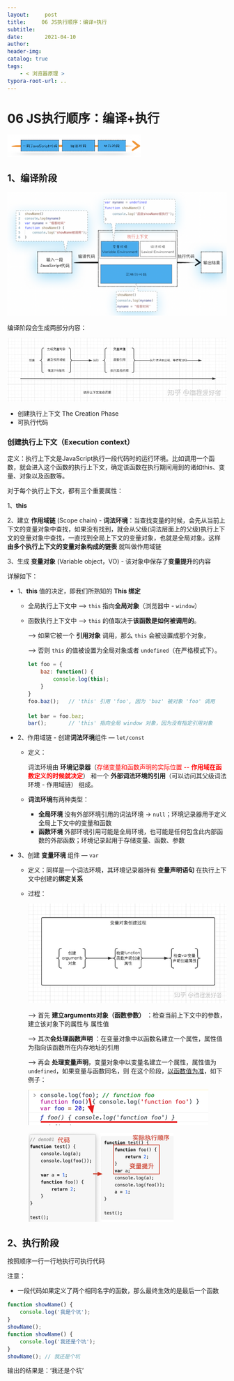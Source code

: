 ```yaml
---
layout:     post
title:     06 JS执行顺序：编译+执行
subtitle:  
date:       2021-04-10
author:     
header-img: 
catalog: true
tags:
    - < 浏览器原理 >
typora-root-url: ..
---
```



# 06 JS执行顺序：编译+执行

<img src="/../img/assets_2019/image-20210410153255736.png" alt="image-20210410153255736" style="zoom:30%;" />

## 1、编译阶段
<img src="/../img/assets_2019/image-20210410153313919.png" alt="image-20210410153313919" style="zoom:50%;" />

编译阶段会生成两部分内容：

<img src="/../img/assets_2019/v2-56c41fd7a967f8ee02c09da80cabbb7d_r.png" alt="preview" style="zoom:80%;" />

-   创建执行上下文 The Creation Phase
-   可执行代码
### 创建执行上下文（Execution context）

定义：执行上下文是JavaScript执行一段代码时的运行环境。比如调用一个函数，就会进入这个函数的执行上下文，确定该函数在执行期间用到的诸如this、变量、对象以及函数等。

对于每个执行上下文，都有三个重要属性：

1、**this**

2、建立 **作用域链** (Scope chain) - **词法环境**：当查找变量的时候，会先从当前上下文的变量对象中查找，如果没有找到，就会从父级(词法层面上的父级)执行上下文的变量对象中查找，一直找到全局上下文的变量对象，也就是全局对象。这样 **由多个执行上下文的变量对象构成的链表** 就叫做作用域链

3、生成 **变量对象** (Variable object，VO) - 该对象中保存了**变量提升**的内容

详解如下：

- 1、**this** 值的决定，即我们所熟知的 **This 绑定**

    - 全局执行上下文中 —> `this` 指向**全局对象**（浏览器中 - `window`）

    - 函数执行上下文中 —> `this` 的值取决于**该函数是如何被调用的**。

        —> 如果它被一个 **引用对象** 调用，那么 `this` 会被设置成那个对象，

        —> 否则 `this` 的值被设置为全局对象或者 `undefined`（在严格模式下）。

        ```js
        let foo = {
            baz: function() {
                console.log(this);
            }
        }
        foo.baz();   // 'this' 引用 'foo', 因为 'baz' 被对象 'foo' 调用
        
        let bar = foo.baz;
        bar();       // 'this' 指向全局 window 对象，因为没有指定引用对象
        ```

- 2、作用域链 - 创建**词法环境**组件 — `let/const`

    - 定义：

        词法环境由 **环境记录器**（<span style="color:red">存储变量和函数声明的实际位置 -- **作用域在函数定义的时候就决定**</span>） 和一个 **外部词法环境的引用**（可以访问其父级词法环境 - 作用域链） 组成。

    - **词法环境**有两种类型：

        - **全局环境** 没有外部环境引用的词法环境 -> `null`；环境记录器用于定义全局上下文中的变量和函数
        - **函数环境** 外部环境引用可能是全局环境，也可能是任何包含此内部函数的外部函数；环境记录起用于存储变量、函数、参数

- 3、创建 **变量环境** 组件 — `var`

    - 定义：同样是一个词法环境，其环境记录器持有 **变量声明语句** 在执行上下文中创建的**绑定关系**

    - 过程：

        <img src="/../img/assets_2019/v2-7f8a55ab52ca0e6714060e1c1d28d32a_r.png" alt="preview" style="zoom:70%;" />

        —> 首先 **建立arguments对象（函数参数）** ：检查当前上下文中的参数，建立该对象下的属性与 属性值

        —>  其次**会处理函数声明** ：在变量对象中以函数名建立一个属性，属性值为指向该函数所在内存地址的引用

        —> 再会 **处理变量声明**，变量对象中以变量名建立一个属性，属性值为 `undefined`，如果变量与函数同名，则 在这个阶段，<u>以函数值为准</u>，如下例子：

        ![image-20210706175225514](/../img/assets_2019/image-20210706175225514.png)

        <img src="/../img/assets_2019/image-20210707081437751.png" alt="image-20210707081437751" style="zoom:35%;" />

## 2、执行阶段
按照顺序一行一行地执行可执行代码

注意：
-   一段代码如果定义了两个相同名字的函数，那么最终生效的是最后一个函数
```js
function showName() {
    console.log('我是个坑');
}
showName();
function showName() {
    console.log('我还是个坑');
}
showName(); // 我还是个坑
```
输出的结果是：‘我还是个坑’


